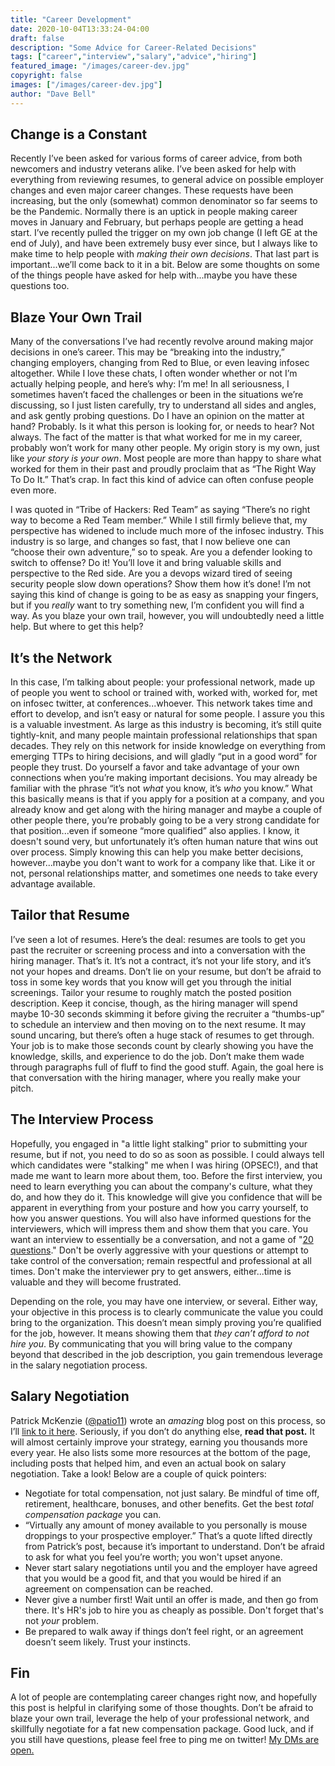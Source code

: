```yaml
---
title: "Career Development"
date: 2020-10-04T13:33:24-04:00
draft: false
description: "Some Advice for Career-Related Decisions"
tags: ["career","interview","salary","advice","hiring"]
featured_image: "/images/career-dev.jpg"
copyright: false
images: ["/images/career-dev.jpg"]
author: "Dave Bell"
---
```

## Change is a Constant

Recently I’ve been asked for various forms of career advice, from both newcomers and industry veterans alike. I’ve been asked for help with everything from reviewing resumes, to general advice on possible employer changes and even major career changes. These requests have been increasing, but the only (somewhat) common denominator so far seems to be the Pandemic. Normally there is an uptick in people making career moves in January and February, but perhaps people are getting a head start. I’ve recently pulled the trigger on my own job change (I left GE at the end of July), and have been extremely busy ever since, but I always like to make time to help people with _making their own decisions_. That last part is important...we’ll come back to it in a bit. Below are some thoughts on some of the things people have asked for help with...maybe you have these questions too.

## Blaze Your Own Trail

Many of the conversations I’ve had recently revolve around making major decisions in one’s career. This may be “breaking into the industry,” changing employers, changing from Red to Blue, or even leaving infosec altogether. While I love these chats, I often wonder whether or not I’m actually helping people, and here’s why: I’m me! In all seriousness, I sometimes haven’t faced the challenges or been in the situations we’re discussing, so I just listen carefully, try to understand all sides and angles, and ask gently probing questions. Do I have an opinion on the matter at hand? Probably. Is it what this person is looking for, or needs to hear? Not always. The fact of the matter is that what worked for me in my career, probably won’t work for many other people. My origin story is my own, just like _your story is your own_. Most people are more than happy to share what worked for them in their past and proudly proclaim that as “The Right Way To Do It.” That’s crap. In fact this kind of advice can often confuse people even more.

I was quoted in “Tribe of Hackers: Red Team” as saying “There’s no right way to become a Red Team member.” While I still firmly believe that, my perspective has widened to include much more of the infosec industry. This industry is so large, and changes so fast, that I now believe one can “choose their own adventure,” so to speak. Are you a defender looking to switch to offense? Do it! You’ll love it and bring valuable skills and perspective to the Red side. Are you a devops wizard tired of seeing security people slow down operations? Show them how it’s done!  I’m not saying this kind of change is going to be as easy as snapping your fingers, but if you _really_ want to try something new, I’m confident you will find a way. As you blaze your own trail, however, you will undoubtedly need a little help. But where to get this help?

## It’s the Network

In this case, I’m talking about people: your professional network, made up of people you went to school or trained with, worked with, worked for, met on infosec twitter, at conferences...whoever. This network takes time and effort to develop, and isn’t easy or natural for some people. I assure you this is a valuable investment. As large as this industry is becoming, it’s still quite tightly-knit, and many people maintain professional relationships that span decades. They rely on this network for inside knowledge on everything from emerging TTPs to hiring decisions, and will gladly “put in a good word” for people they trust. Do yourself a favor and take advantage of your own connections when you’re making important decisions. You may already be familiar with the phrase “it’s not _what_ you know, it’s _who_ you know.” What this basically means is that if you apply for a position at a company, and you already know and get along with the hiring manager and maybe a couple of other people there, you’re probably going to be a very strong candidate for that position...even if someone “more qualified” also applies. I know, it doesn't sound very, but unfortunately it’s often human nature that wins out over process. Simply knowing this can help you make better decisions, however...maybe you don't want to work for a company like that. Like it or not, personal relationships matter, and sometimes one needs to take every advantage available.

## Tailor that Resume

I’ve seen a lot of resumes. Here’s the deal: resumes are tools to get you past the recruiter or screening process and into a conversation with the hiring manager. That’s it. It’s not a contract, it’s not your life story, and it’s not your hopes and dreams. Don’t lie on your resume, but don’t be afraid to toss in some key words that you know will get you through the initial screenings. Tailor your resume to roughly match the posted position description. Keep it concise, though, as the hiring manager will spend maybe 10-30 seconds skimming it before giving the recruiter a “thumbs-up” to schedule an interview and then moving on to the next resume. It may sound uncaring, but there’s often a huge stack of resumes to get through. Your job is to make those seconds count by clearly showing you have the knowledge, skills, and experience to do the job. Don’t make them wade through paragraphs full of fluff to find the good stuff. Again, the goal here is that conversation with the hiring manager, where you really make your pitch.

## The Interview Process

Hopefully, you engaged in "a little light stalking" prior to submitting your resume, but if not, you need to do so as soon as possible. I could always tell which candidates were "stalking" me when I was hiring (OPSEC!), and that made me want to learn more about them, too. Before the first interview, you need to learn everything you can about the company's culture, what they do, and how they do it. This knowledge will give you confidence that will be apparent in everything from your posture and how you carry yourself, to how you answer questions. You will also have informed questions for the interviewers, which will impress them and show them that you care. You want an interview to essentially be a conversation, and not a game of "[20 questions](https://en.wikipedia.org/wiki/Twenty_Questions)." Don't be overly aggressive with your questions or attempt to take control of the conversation; remain respectful and professional at all times. Don't make the interviewer pry to get answers, either...time is valuable and they will become frustrated.

Depending on the role, you may have one interview, or several. Either way, your objective in this process is to clearly communicate the value you could bring to the organization. This doesn’t mean simply proving you’re qualified for the job, however. It means showing them that _they can’t afford to not hire you_. By communicating that you will bring value to the company beyond that described in the job description, you gain tremendous leverage in the salary negotiation process.

## Salary Negotiation

Patrick McKenzie ([@patio11](https://twitter.com/patio11)) wrote an _amazing_ blog post on this process, so I’ll [link to it here](https://www.kalzumeus.com/2012/01/23/salary-negotiation/). Seriously, if you don’t do anything else, **read that post.** It will almost certainly improve your strategy, earning you thousands more every year. He also lists some more resources at the bottom of the page, including posts that helped him, and even an actual book on salary negotiation. Take a look! Below are a couple of quick pointers:

- Negotiate for total compensation, not just salary. Be mindful of time off, retirement, healthcare, bonuses, and other benefits. Get the best _total compensation package_ you can.
- “Virtually any amount of money available to you personally is mouse droppings to your prospective employer.” That’s a quote lifted directly from Patrick’s post, because it’s important to understand. Don’t be afraid to ask for what you feel you’re worth; you won't upset anyone.
- Never start salary negotiations until you and the employer have agreed that you would be a good fit, and that you would be hired if an agreement on compensation can be reached.
- Never give a number first! Wait until an offer is made, and then go from there. It's HR's job to hire you as cheaply as possible. Don't forget that's not _your_ problem.
- Be prepared to walk away if things don’t feel right, or an agreement doesn’t seem likely. Trust your instincts.

## Fin

A lot of people are contemplating career changes right now, and hopefully this post is helpful in clarifying some of those thoughts. Don’t be afraid to blaze your own trail, leverage the help of your professional network, and skillfully negotiate for a fat new compensation package. Good luck, and if you still have questions, please feel free to ping me on twitter! [My DMs are open.](https://twitter.com/operant)